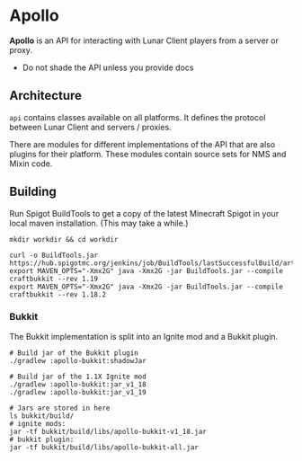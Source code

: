 # Apollo

**Apollo** is an API for interacting with Lunar Client players from a server or proxy.

* Do not shade the API unless you provide docs


## Architecture

`api` contains classes available on all platforms. It defines the protocol between Lunar Client and servers / proxies.

There are modules for different implementations of the API that are also plugins for their platform.
These modules contain source sets for NMS and Mixin code.

## Building

Run Spigot BuildTools to get a copy of the latest Minecraft Spigot in your local maven installation.
(This may take a while.)

```shell
mkdir workdir && cd workdir

curl -o BuildTools.jar https://hub.spigotmc.org/jenkins/job/BuildTools/lastSuccessfulBuild/artifact/target/BuildTools.jar
export MAVEN_OPTS="-Xmx2G" java -Xmx2G -jar BuildTools.jar --compile craftbukkit --rev 1.19
export MAVEN_OPTS="-Xmx2G" java -Xmx2G -jar BuildTools.jar --compile craftbukkit --rev 1.18.2
```

### Bukkit

The Bukkit implementation is split into an Ignite mod and a Bukkit plugin.

```shell
# Build jar of the Bukkit plugin
./gradlew :apollo-bukkit:shadowJar

# Build jar of the 1.1X Ignite mod
./gradlew :apollo-bukkit:jar_v1_18
./gradlew :apollo-bukkit:jar_v1_19

# Jars are stored in here
ls bukkit/build/
# ignite mods:
jar -tf bukkit/build/libs/apollo-bukkit-v1_18.jar
# bukkit plugin:
jar -tf bukkit/build/libs/apollo-bukkit-all.jar
```
